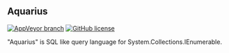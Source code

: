 Aquarius
----
[![AppVeyor branch](https://img.shields.io/appveyor/ci/fuyuno/aquarius/develop.svg?style=flat-square)](https://ci.appveyor.com/project/fuyuno/aquarius)
[![GitHub license](https://img.shields.io/github/license/fuyuno/Sagittarius.svg?style=flat-square)](https://github.com/fuyuno/Sagittarius/blob/develop/LICENSE)

"Aquarius" is SQL like query language for System.Collections.IEnumerable<T>.